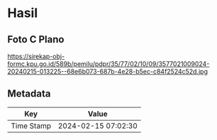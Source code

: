 # Hasil

## Foto C Plano

https://sirekap-obj-formc.kpu.go.id/589b/pemilu/pdpr/35/77/02/10/09/3577021009024-20240215-013225--68e6b073-687b-4e28-b5ec-c84f2524c52d.jpg


## Metadata

| Key        | Value               |
| ---------- | ------------------- |
| Time Stamp | 2024-02-15 07:02:30 |



